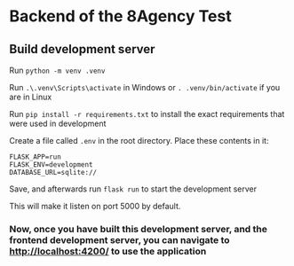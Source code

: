 # Backend of the 8Agency Test

## Build development server

Run `python -m venv .venv`

Run `.\.venv\Scripts\activate` in Windows or `. .venv/bin/activate` if you are in Linux

Run `pip install -r requirements.txt` to install the exact requirements that were used in development

Create a file called `.env` in the root directory. Place these contents in it:

```
FLASK_APP=run
FLASK_ENV=development
DATABASE_URL=sqlite://
```

Save, and afterwards run `flask run` to start the development server

This will make it listen on port 5000 by default.

### Now, once you have built this development server, and the frontend development server, you can navigate to <http://localhost:4200/> to use the application